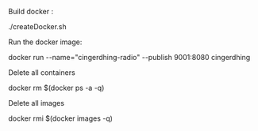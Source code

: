 
Build docker :

./createDocker.sh

Run the docker image:

docker run --name="cingerdhing-radio" --publish 9001:8080 cingerdhing

Delete all containers

docker rm $(docker ps -a -q)

Delete all images

docker rmi $(docker images -q)


